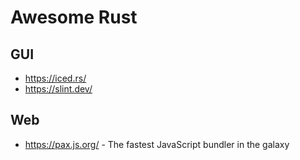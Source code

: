 # Awesome Rust

## GUI

- https://iced.rs/
- https://slint.dev/

## Web

- https://pax.js.org/ - The fastest JavaScript bundler in the galaxy
